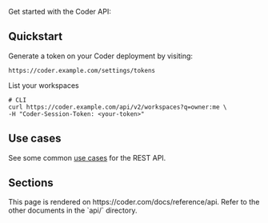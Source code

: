 Get started with the Coder API:

## Quickstart

Generate a token on your Coder deployment by visiting:

```shell
https://coder.example.com/settings/tokens
```

List your workspaces

```shell
# CLI
curl https://coder.example.com/api/v2/workspaces?q=owner:me \
-H "Coder-Session-Token: <your-token>"
```

## Use cases

See some common [use cases](../admin/automation.md#use-cases) for the REST API.

## Sections

<children>
  This page is rendered on https://coder.com/docs/reference/api. Refer to the other documents in the `api/` directory.
</children>
